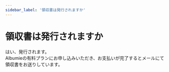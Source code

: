 ```yaml
---
sidebar_label: '領収書は発行されますか'
---
```


# 領収書は発行されますか
はい、発行されます。  
Albumieの有料プランにお申し込みいただき、お支払いが完了するとメールにて領収書をお送りしています。
